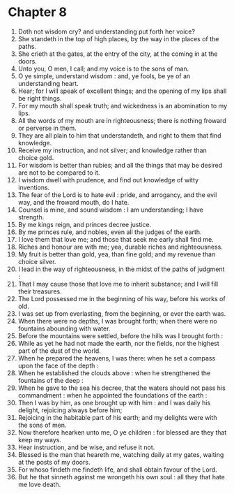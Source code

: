 # Chapter 8

1. Doth not wisdom cry? and understanding put forth her voice?
2. She standeth in the top of high places, by the way in the places of the paths.
3. She crieth at the gates, at the entry of the city, at the coming in at the doors.
4. Unto you, O men, I call; and my voice is to the sons of man.
5. O ye simple, understand wisdom : and, ye fools, be ye of an understanding heart.
6. Hear; for I will speak of excellent things; and the opening of my lips shall be right things.
7. For my mouth shall speak truth; and wickedness is an abomination to my lips.
8. All the words of my mouth are in righteousness; there is nothing froward or perverse in them.
9. They are all plain to him that understandeth, and right to them that find knowledge.
10. Receive my instruction, and not silver; and knowledge rather than choice gold.
11. For wisdom is better than rubies; and all the things that may be desired are not to be compared to it.
12. I wisdom dwell with prudence, and find out knowledge of witty inventions.
13. The fear of the Lord is to hate evil : pride, and arrogancy, and the evil way, and the froward mouth, do I hate.
14. Counsel is mine, and sound wisdom : I am understanding; I have strength.
15. By me kings reign, and princes decree justice.
16. By me princes rule, and nobles, even all the judges of the earth.
17. I love them that love me; and those that seek me early shall find me.
18. Riches and honour are with me; yea, durable riches and righteousness.
19. My fruit is better than gold, yea, than fine gold; and my revenue than choice silver.
20. I lead in the way of righteousness, in the midst of the paths of judgment :
21. That I may cause those that love me to inherit substance; and I will fill their treasures.
22. The Lord possessed me in the beginning of his way, before his works of old.
23. I was set up from everlasting, from the beginning, or ever the earth was.
24. When there were no depths, I was brought forth; when there were no fountains abounding with water.
25. Before the mountains were settled, before the hills was I brought forth :
26. While as yet he had not made the earth, nor the fields, nor the highest part of the dust of the world.
27. When he prepared the heavens, I was there: when he set a compass upon the face of the depth :
28. When he established the clouds above : when he strengthened the fountains of the deep :
29. When he gave to the sea his decree, that the waters should not pass his commandment : when he appointed the foundations of the earth :
30. Then I was by him, as one brought up with him : and I was daily his delight, rejoicing always before him;
31. Rejoicing in the habitable part of his earth; and my delights were with the sons of men.
32. Now therefore hearken unto me, O ye children : for blessed are they that keep my ways.
33. Hear instruction, and be wise, and refuse it not.
34. Blessed is the man that heareth me, watching daily at my gates, waiting at the posts of my doors.
35. For whoso findeth me findeth life, and shall obtain favour of the Lord.
36. But he that sinneth against me wrongeth his own soul : all they that hate me love death.

